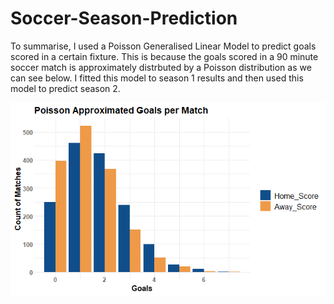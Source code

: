 # Soccer-Season-Prediction
To summarise, I used a Poisson Generalised Linear Model to predict goals scored in a certain fixture. This is because the goals scored in a 90 minute soccer match is approximately distrbuted by a Poisson distribution as we can see below. I fitted this model to season 1 results and then used this model to predict season 2.

![Image of framework](https://github.com/jackapbutler/Soccer-Season-Prediction/blob/master/Poisson.PNG)
